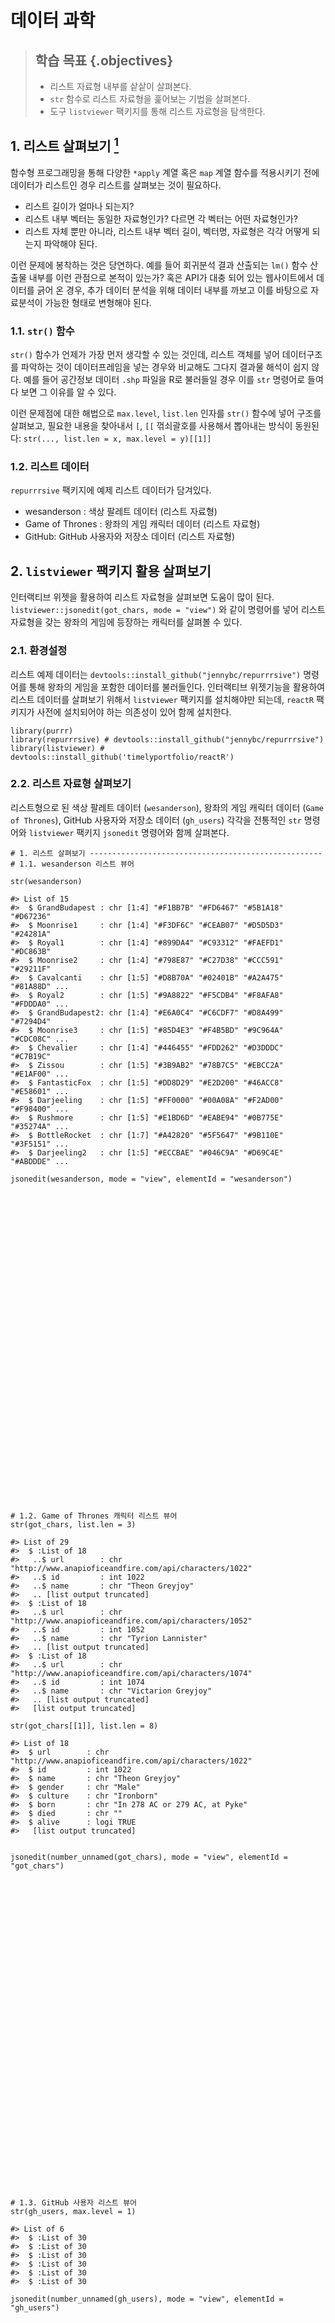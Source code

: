 # 데이터 과학




> ## 학습 목표 {.objectives}
>
> * 리스트 자료형 내부를 샅샅이 살펴본다.
> * `str` 함수로 리스트 자료형을 훑어보는 기법을 살펴본다.
> * 도구 `listviewer` 팩키지를 통해 리스트 자료형을 탐색한다.


## 1. 리스트 살펴보기 [^jennybc-purrr-listviewer]

[^jennybc-purrr-listviewer]: [Explore the example lists: Wes Anderson, Game of Thrones, GitHub](https://jennybc.github.io/purrr-tutorial/ls00_inspect-explore.html)

함수형 프로그래밍을 통해 다양한 `*apply` 계열 혹은 `map` 계열 함수를 적용시키기 전에
데이터가 리스트인 경우 리스트를 살펴보는 것이 필요하다.

- 리스트 길이가 얼마나 되는지?
- 리스트 내부 벡터는 동일한 자료형인가? 다르면 각 벡터는 어떤 자료형인가?
- 리스트 자체 뿐만 아니라, 리스트 내부 벡터 길이, 벡터명, 자료형은 각각 어떻게 되는지 파악해야 된다.

이런 문제에 봉착하는 것은 당연하다. 예를 들어 회귀분석 결과 산출되는 
`lm()` 함수 산출물 내부를 이런 관점으로 본적이 있는가? 혹은 API가 대충 되어 있는 
웹사이트에서 데이터를 긁어 온 경우, 추가 데이터 분석을 위해 
데이터 내부를 까보고 이를 바탕으로 자료분석이 가능한 형태로 변형해야 된다.

### 1.1. `str()` 함수

`str()` 함수가 언제가 가장 먼저 생각할 수 있는 것인데,
리스트 객체를 넣어 데이터구조를 파악하는 것이 데이터프레임을 넣는 경우와 비교해도 
그다지 결과물 해석이 쉽지 않다. 예를 들어 공간정보 데이터 `.shp` 파일을 
R로 불러들일 경우 이를 `str` 명령어로 들여다 보면 그 이유를 알 수 있다.

이런 문제점에 대한 해법으로 `max.level`, `list.len` 인자를 `str()` 함수에 넣어 
구조를 살펴보고, 필요한 내용을 찾아내서 `[`, `[[` 꺾쇠괄호를 사용해서 뽑아내는 
방식이 동원된다: `str(..., list.len = x, max.level = y)[[1]]`

### 1.2. 리스트 데이터

`repurrrsive` 팩키지에 예제 리스트 데이터가 담겨있다.

- wesanderson : 색상 팔레트 데이터 (리스트 자료형)
- Game of Thrones : 왕좌의 게임 캐릭터 데이터 (리스트 자료형)
- GitHub: GitHub 사용자와 저장소 데이터 (리스트 자료형)

## 2. `listviewer` 팩키지 활용 살펴보기

인터랙티브 위젯을 활용하여 리스트 자료형을 살펴보면 도움이 많이 된다.
`listviewer::jsonedit(got_chars, mode = "view")` 와 같이 명령어를 넣어
리스트 자료형을 갖는 왕좌의 게임에 등장하는 캐릭터를 살펴볼 수 있다.

### 2.1. 환경설정

리스트 예제 데이터는 `devtools::install_github("jennybc/repurrrsive")` 명령어를 통해 왕좌의 게임을 포함한 데이터를 불러들인다.
인터랙티브 위젯기능을 활용하여 리스트 데이터를 살펴보기 위해서 `listviewer` 팩키지를 설치해야만 되는데,
`reactR` 팩키지가 사전에 설치되어야 하는 의존성이 있어 함께 설치한다.


~~~{.r}
library(purrr)
library(repurrrsive) # devtools::install_github("jennybc/repurrrsive")
library(listviewer) # devtools::install_github('timelyportfolio/reactR')
~~~

### 2.2. 리스트 자료형 살펴보기

리스트형으로 된 색상 팔레트 데이터 (`wesanderson`), 왕좌의 게임 캐릭터 데이터 (`Game of Thrones`),
GitHub 사용자와 저장소 데이터 (`gh_users`) 각각을 전통적인 `str` 명령어와 `listviewer` 팩키지 `jsonedit`
명령어와 함께 살펴본다.


~~~{.r}
# 1. 리스트 살펴보기 ----------------------------------------------------
# 1.1. wesanderson 리스트 뷰어

str(wesanderson)
~~~



~~~{.output}
#> List of 15
#>  $ GrandBudapest : chr [1:4] "#F1BB7B" "#FD6467" "#5B1A18" "#D67236"
#>  $ Moonrise1     : chr [1:4] "#F3DF6C" "#CEAB07" "#D5D5D3" "#24281A"
#>  $ Royal1        : chr [1:4] "#899DA4" "#C93312" "#FAEFD1" "#DC863B"
#>  $ Moonrise2     : chr [1:4] "#798E87" "#C27D38" "#CCC591" "#29211F"
#>  $ Cavalcanti    : chr [1:5] "#D8B70A" "#02401B" "#A2A475" "#81A88D" ...
#>  $ Royal2        : chr [1:5] "#9A8822" "#F5CDB4" "#F8AFA8" "#FDDDA0" ...
#>  $ GrandBudapest2: chr [1:4] "#E6A0C4" "#C6CDF7" "#D8A499" "#7294D4"
#>  $ Moonrise3     : chr [1:5] "#85D4E3" "#F4B5BD" "#9C964A" "#CDC08C" ...
#>  $ Chevalier     : chr [1:4] "#446455" "#FDD262" "#D3DDDC" "#C7B19C"
#>  $ Zissou        : chr [1:5] "#3B9AB2" "#78B7C5" "#EBCC2A" "#E1AF00" ...
#>  $ FantasticFox  : chr [1:5] "#DD8D29" "#E2D200" "#46ACC8" "#E58601" ...
#>  $ Darjeeling    : chr [1:5] "#FF0000" "#00A08A" "#F2AD00" "#F98400" ...
#>  $ Rushmore      : chr [1:5] "#E1BD6D" "#EABE94" "#0B775E" "#35274A" ...
#>  $ BottleRocket  : chr [1:7] "#A42820" "#5F5647" "#9B110E" "#3F5151" ...
#>  $ Darjeeling2   : chr [1:5] "#ECCBAE" "#046C9A" "#D69C4E" "#ABDDDE" ...

~~~



~~~{.r}
jsonedit(wesanderson, mode = "view", elementId = "wesanderson")
~~~

<!--html_preserve--><div id="wesanderson" style="width:672px;height:480px;" class="jsonedit html-widget"></div>
<script type="application/json" data-for="wesanderson">{"x":{"data":{"GrandBudapest":["#F1BB7B","#FD6467","#5B1A18","#D67236"],"Moonrise1":["#F3DF6C","#CEAB07","#D5D5D3","#24281A"],"Royal1":["#899DA4","#C93312","#FAEFD1","#DC863B"],"Moonrise2":["#798E87","#C27D38","#CCC591","#29211F"],"Cavalcanti":["#D8B70A","#02401B","#A2A475","#81A88D","#972D15"],"Royal2":["#9A8822","#F5CDB4","#F8AFA8","#FDDDA0","#74A089"],"GrandBudapest2":["#E6A0C4","#C6CDF7","#D8A499","#7294D4"],"Moonrise3":["#85D4E3","#F4B5BD","#9C964A","#CDC08C","#FAD77B"],"Chevalier":["#446455","#FDD262","#D3DDDC","#C7B19C"],"Zissou":["#3B9AB2","#78B7C5","#EBCC2A","#E1AF00","#F21A00"],"FantasticFox":["#DD8D29","#E2D200","#46ACC8","#E58601","#B40F20"],"Darjeeling":["#FF0000","#00A08A","#F2AD00","#F98400","#5BBCD6"],"Rushmore":["#E1BD6D","#EABE94","#0B775E","#35274A","#F2300F"],"BottleRocket":["#A42820","#5F5647","#9B110E","#3F5151","#4E2A1E","#550307","#0C1707"],"Darjeeling2":["#ECCBAE","#046C9A","#D69C4E","#ABDDDE","#000000"]},"options":{"mode":"view","modes":["code","form","text","tree","view"]}},"evals":[],"jsHooks":[]}</script><!--/html_preserve-->

~~~{.r}

# 1.2. Game of Thrones 캐릭터 리스트 뷰어
str(got_chars, list.len = 3)
~~~



~~~{.output}
#> List of 29
#>  $ :List of 18
#>   ..$ url        : chr "http://www.anapioficeandfire.com/api/characters/1022"
#>   ..$ id         : int 1022
#>   ..$ name       : chr "Theon Greyjoy"
#>   .. [list output truncated]
#>  $ :List of 18
#>   ..$ url        : chr "http://www.anapioficeandfire.com/api/characters/1052"
#>   ..$ id         : int 1052
#>   ..$ name       : chr "Tyrion Lannister"
#>   .. [list output truncated]
#>  $ :List of 18
#>   ..$ url        : chr "http://www.anapioficeandfire.com/api/characters/1074"
#>   ..$ id         : int 1074
#>   ..$ name       : chr "Victarion Greyjoy"
#>   .. [list output truncated]
#>   [list output truncated]

~~~



~~~{.r}
str(got_chars[[1]], list.len = 8)
~~~



~~~{.output}
#> List of 18
#>  $ url        : chr "http://www.anapioficeandfire.com/api/characters/1022"
#>  $ id         : int 1022
#>  $ name       : chr "Theon Greyjoy"
#>  $ gender     : chr "Male"
#>  $ culture    : chr "Ironborn"
#>  $ born       : chr "In 278 AC or 279 AC, at Pyke"
#>  $ died       : chr ""
#>  $ alive      : logi TRUE
#>   [list output truncated]

~~~



~~~{.r}

jsonedit(number_unnamed(got_chars), mode = "view", elementId = "got_chars")
~~~

<!--html_preserve--><div id="got_chars" style="width:672px;height:480px;" class="jsonedit html-widget"></div>
<script type="application/json" data-for="got_chars">{"x":{"data":{"1":{"url":"http://www.anapioficeandfire.com/api/characters/1022","id":1022,"name":"Theon Greyjoy","gender":"Male","culture":"Ironborn","born":"In 278 AC or 279 AC, at Pyke","died":"","alive":true,"titles":{"1":"Prince of Winterfell","2":"Captain of Sea Bitch","3":"Lord of the Iron Islands (by law of the green lands)"},"aliases":{"1":"Prince of Fools","2":"Theon Turncloak","3":"Reek","4":"Theon Kinslayer"},"father":"","mother":"","spouse":"","allegiances":"House Greyjoy of Pyke","books":{"1":"A Game of Thrones","2":"A Storm of Swords","3":"A Feast for Crows"},"povBooks":{"1":"A Clash of Kings","2":"A Dance with Dragons"},"tvSeries":{"1":"Season 1","2":"Season 2","3":"Season 3","4":"Season 4","5":"Season 5","6":"Season 6"},"playedBy":"Alfie Allen"},"2":{"url":"http://www.anapioficeandfire.com/api/characters/1052","id":1052,"name":"Tyrion Lannister","gender":"Male","culture":"","born":"In 273 AC, at Casterly Rock","died":"","alive":true,"titles":{"1":"Acting Hand of the King (former)","2":"Master of Coin (former)"},"aliases":{"1":"The Imp","2":"Halfman","3":"The boyman","4":"Giant of Lannister","5":"Lord Tywin's Doom","6":"Lord Tywin's Bane","7":"Yollo","8":"Hugor Hill","9":"No-Nose","10":"Freak","11":"Dwarf"},"father":"","mother":"","spouse":"http://www.anapioficeandfire.com/api/characters/2044","allegiances":"House Lannister of Casterly Rock","books":{"1":"A Feast for Crows","2":"The World of Ice and Fire"},"povBooks":{"1":"A Game of Thrones","2":"A Clash of Kings","3":"A Storm of Swords","4":"A Dance with Dragons"},"tvSeries":{"1":"Season 1","2":"Season 2","3":"Season 3","4":"Season 4","5":"Season 5","6":"Season 6"},"playedBy":"Peter Dinklage"},"3":{"url":"http://www.anapioficeandfire.com/api/characters/1074","id":1074,"name":"Victarion Greyjoy","gender":"Male","culture":"Ironborn","born":"In 268 AC or before, at Pyke","died":"","alive":true,"titles":{"1":"Lord Captain of the Iron Fleet","2":"Master of the Iron Victory"},"aliases":"The Iron Captain","father":"","mother":"","spouse":"","allegiances":"House Greyjoy of Pyke","books":{"1":"A Game of Thrones","2":"A Clash of Kings","3":"A Storm of Swords"},"povBooks":{"1":"A Feast for Crows","2":"A Dance with Dragons"},"tvSeries":[],"playedBy":[]},"4":{"url":"http://www.anapioficeandfire.com/api/characters/1109","id":1109,"name":"Will","gender":"Male","culture":"","born":"","died":"In 297 AC, at Haunted Forest","alive":false,"titles":[],"aliases":[],"father":"","mother":"","spouse":"","allegiances":[],"books":"A Clash of Kings","povBooks":"A Game of Thrones","tvSeries":[],"playedBy":"Bronson Webb"},"5":{"url":"http://www.anapioficeandfire.com/api/characters/1166","id":1166,"name":"Areo Hotah","gender":"Male","culture":"Norvoshi","born":"In 257 AC or before, at Norvos","died":"","alive":true,"titles":"Captain of the Guard at Sunspear","aliases":[],"father":"","mother":"","spouse":"","allegiances":"House Nymeros Martell of Sunspear","books":{"1":"A Game of Thrones","2":"A Clash of Kings","3":"A Storm of Swords"},"povBooks":{"1":"A Feast for Crows","2":"A Dance with Dragons"},"tvSeries":{"1":"Season 5","2":"Season 6"},"playedBy":"DeObia Oparei"},"6":{"url":"http://www.anapioficeandfire.com/api/characters/1267","id":1267,"name":"Chett","gender":"Male","culture":"","born":"At Hag's Mire","died":"In 299 AC, at Fist of the First Men","alive":false,"titles":[],"aliases":[],"father":"","mother":"","spouse":"","allegiances":[],"books":{"1":"A Game of Thrones","2":"A Clash of Kings"},"povBooks":"A Storm of Swords","tvSeries":[],"playedBy":[]},"7":{"url":"http://www.anapioficeandfire.com/api/characters/1295","id":1295,"name":"Cressen","gender":"Male","culture":"","born":"In 219 AC or 220 AC","died":"In 299 AC, at Dragonstone","alive":false,"titles":"Maester","aliases":[],"father":"","mother":"","spouse":"","allegiances":[],"books":{"1":"A Storm of Swords","2":"A Feast for Crows"},"povBooks":"A Clash of Kings","tvSeries":"Season 2","playedBy":"Oliver Ford"},"8":{"url":"http://www.anapioficeandfire.com/api/characters/130","id":130,"name":"Arianne Martell","gender":"Female","culture":"Dornish","born":"In 276 AC, at Sunspear","died":"","alive":true,"titles":"Princess of Dorne","aliases":[],"father":"","mother":"","spouse":"","allegiances":"House Nymeros Martell of Sunspear","books":{"1":"A Game of Thrones","2":"A Clash of Kings","3":"A Storm of Swords","4":"A Dance with Dragons"},"povBooks":"A Feast for Crows","tvSeries":[],"playedBy":[]},"9":{"url":"http://www.anapioficeandfire.com/api/characters/1303","id":1303,"name":"Daenerys Targaryen","gender":"Female","culture":"Valyrian","born":"In 284 AC, at Dragonstone","died":"","alive":true,"titles":{"1":"Queen of the Andals and the Rhoynar and the First Men, Lord of the Seven Kingdoms","2":"Khaleesi of the Great Grass Sea","3":"Breaker of Shackles/Chains","4":"Queen of Meereen","5":"Princess of Dragonstone"},"aliases":{"1":"Dany","2":"Daenerys Stormborn","3":"The Unburnt","4":"Mother of Dragons","5":"Mother","6":"Mhysa","7":"The Silver Queen","8":"Silver Lady","9":"Dragonmother","10":"The Dragon Queen","11":"The Mad King's daughter"},"father":"","mother":"","spouse":"http://www.anapioficeandfire.com/api/characters/1346","allegiances":"House Targaryen of King's Landing","books":"A Feast for Crows","povBooks":{"1":"A Game of Thrones","2":"A Clash of Kings","3":"A Storm of Swords","4":"A Dance with Dragons"},"tvSeries":{"1":"Season 1","2":"Season 2","3":"Season 3","4":"Season 4","5":"Season 5","6":"Season 6"},"playedBy":"Emilia Clarke"},"10":{"url":"http://www.anapioficeandfire.com/api/characters/1319","id":1319,"name":"Davos Seaworth","gender":"Male","culture":"Westeros","born":"In 260 AC or before, at King's Landing","died":"","alive":true,"titles":{"1":"Ser","2":"Lord of the Rainwood","3":"Admiral of the Narrow Sea","4":"Hand of the King"},"aliases":{"1":"Onion Knight","2":"Davos Shorthand","3":"Ser Onions","4":"Onion Lord","5":"Smuggler"},"father":"","mother":"","spouse":"http://www.anapioficeandfire.com/api/characters/1676","allegiances":{"1":"House Baratheon of Dragonstone","2":"House Seaworth of Cape Wrath"},"books":"A Feast for Crows","povBooks":{"1":"A Clash of Kings","2":"A Storm of Swords","3":"A Dance with Dragons"},"tvSeries":{"1":"Season 2","2":"Season 3","3":"Season 4","4":"Season 5","5":"Season 6"},"playedBy":"Liam Cunningham"},"11":{"url":"http://www.anapioficeandfire.com/api/characters/148","id":148,"name":"Arya Stark","gender":"Female","culture":"Northmen","born":"In 289 AC, at Winterfell","died":"","alive":true,"titles":"Princess","aliases":{"1":"Arya Horseface","2":"Arya Underfoot","3":"Arry","4":"Lumpyface","5":"Lumpyhead","6":"Stickboy","7":"Weasel","8":"Nymeria","9":"Squan","10":"Saltb","11":"Cat of the Canaly","12":"Bets","13":"The Blind Girh","14":"The Ugly Little Girl","15":"Mercedenl","16":"Mercye"},"father":"","mother":"","spouse":"","allegiances":"House Stark of Winterfell","books":[],"povBooks":{"1":"A Game of Thrones","2":"A Clash of Kings","3":"A Storm of Swords","4":"A Feast for Crows","5":"A Dance with Dragons"},"tvSeries":{"1":"Season 1","2":"Season 2","3":"Season 3","4":"Season 4","5":"Season 5","6":"Season 6"},"playedBy":"Maisie Williams"},"12":{"url":"http://www.anapioficeandfire.com/api/characters/149","id":149,"name":"Arys Oakheart","gender":"Male","culture":"Reach","born":"At Old Oak","died":"In 300 AC, at the Greenblood","alive":false,"titles":"Ser","aliases":[],"father":"","mother":"","spouse":"","allegiances":"House Oakheart of Old Oak","books":{"1":"A Game of Thrones","2":"A Clash of Kings","3":"A Storm of Swords","4":"A Dance with Dragons"},"povBooks":"A Feast for Crows","tvSeries":[],"playedBy":[]},"13":{"url":"http://www.anapioficeandfire.com/api/characters/150","id":150,"name":"Asha Greyjoy","gender":"Female","culture":"Ironborn","born":"In 275 AC or 276 AC, at Pyke","died":"","alive":true,"titles":{"1":"Princess","2":"Captain of the Black Wind","3":"Conqueror of Deepwood Motte"},"aliases":{"1":"Esgred","2":"The Kraken's Daughter"},"father":"","mother":"","spouse":"http://www.anapioficeandfire.com/api/characters/1372","allegiances":{"1":"House Greyjoy of Pyke","2":"House Ironmaker"},"books":{"1":"A Game of Thrones","2":"A Clash of Kings"},"povBooks":{"1":"A Feast for Crows","2":"A Dance with Dragons"},"tvSeries":{"1":"Season 2","2":"Season 3","3":"Season 4"},"playedBy":"Gemma Whelan"},"14":{"url":"http://www.anapioficeandfire.com/api/characters/168","id":168,"name":"Barristan Selmy","gender":"Male","culture":"Westeros","born":"In 237 AC","died":"","alive":true,"titles":{"1":"Ser","2":"Hand of the Queen"},"aliases":{"1":"Barristan the Bold","2":"Arstan Whitebeard","3":"Ser Grandfather","4":"Barristan the Old","5":"Old Ser"},"father":"","mother":"","spouse":"","allegiances":{"1":"House Selmy of Harvest Hall","2":"House Targaryen of King's Landing"},"books":{"1":"A Game of Thrones","2":"A Clash of Kings","3":"A Storm of Swords","4":"A Feast for Crows","5":"The World of Ice and Fire"},"povBooks":"A Dance with Dragons","tvSeries":{"1":"Season 1","2":"Season 3","3":"Season 4","4":"Season 5"},"playedBy":"Ian McElhinney"},"15":{"url":"http://www.anapioficeandfire.com/api/characters/2066","id":2066,"name":"Varamyr","gender":"Male","culture":"Free Folk","born":"At a village Beyond the Wall","died":"In 300 AC, at a village Beyond the Wall","alive":false,"titles":[],"aliases":{"1":"Varamyr Sixskins","2":"Haggon","3":"Lump"},"father":"","mother":"","spouse":"","allegiances":[],"books":"A Storm of Swords","povBooks":"A Dance with Dragons","tvSeries":[],"playedBy":[]},"16":{"url":"http://www.anapioficeandfire.com/api/characters/208","id":208,"name":"Brandon Stark","gender":"Male","culture":"Northmen","born":"In 290 AC, at Winterfell","died":"","alive":true,"titles":"Prince of Winterfell","aliases":{"1":"Bran","2":"Bran the Broken","3":"The Winged Wolf"},"father":"","mother":"","spouse":"","allegiances":"House Stark of Winterfell","books":"A Feast for Crows","povBooks":{"1":"A Game of Thrones","2":"A Clash of Kings","3":"A Storm of Swords","4":"A Dance with Dragons"},"tvSeries":{"1":"Season 1","2":"Season 2","3":"Season 3","4":"Season 4","5":"Season 6"},"playedBy":"Isaac Hempstead-Wright"},"17":{"url":"http://www.anapioficeandfire.com/api/characters/216","id":216,"name":"Brienne of Tarth","gender":"Female","culture":"","born":"In 280 AC","died":"","alive":true,"titles":[],"aliases":{"1":"The Maid of Tarth","2":"Brienne the Beauty","3":"Brienne the Blue"},"father":"","mother":"","spouse":"","allegiances":{"1":"House Baratheon of Storm's End","2":"House Stark of Winterfell","3":"House Tarth of Evenfall Hall"},"books":{"1":"A Clash of Kings","2":"A Storm of Swords","3":"A Dance with Dragons"},"povBooks":"A Feast for Crows","tvSeries":{"1":"Season 2","2":"Season 3","3":"Season 4","4":"Season 5","5":"Season 6"},"playedBy":"Gwendoline Christie"},"18":{"url":"http://www.anapioficeandfire.com/api/characters/232","id":232,"name":"Catelyn Stark","gender":"Female","culture":"Rivermen","born":"In 264 AC, at Riverrun","died":"In 299 AC, at the Twins","alive":false,"titles":"Lady of Winterfell","aliases":{"1":"Catelyn Tully","2":"Lady Stoneheart","3":"The Silent Sistet","4":"Mother Mercilesr","5":"The Hangwomans"},"father":"","mother":"","spouse":"http://www.anapioficeandfire.com/api/characters/339","allegiances":{"1":"House Stark of Winterfell","2":"House Tully of Riverrun"},"books":{"1":"A Feast for Crows","2":"A Dance with Dragons"},"povBooks":{"1":"A Game of Thrones","2":"A Clash of Kings","3":"A Storm of Swords"},"tvSeries":{"1":"Season 1","2":"Season 2","3":"Season 3"},"playedBy":"Michelle Fairley"},"19":{"url":"http://www.anapioficeandfire.com/api/characters/238","id":238,"name":"Cersei Lannister","gender":"Female","culture":"Westerman","born":"In 266 AC, at Casterly Rock","died":"","alive":true,"titles":{"1":"Light of the West","2":"Queen Dowager","3":"Protector of the Realm","4":"Lady of Casterly Rock","5":"Queen Regent"},"aliases":[],"father":"","mother":"","spouse":"http://www.anapioficeandfire.com/api/characters/901","allegiances":"House Lannister of Casterly Rock","books":{"1":"A Game of Thrones","2":"A Clash of Kings","3":"A Storm of Swords"},"povBooks":{"1":"A Feast for Crows","2":"A Dance with Dragons"},"tvSeries":{"1":"Season 1","2":"Season 2","3":"Season 3","4":"Season 4","5":"Season 5","6":"Season 6"},"playedBy":"Lena Headey"},"20":{"url":"http://www.anapioficeandfire.com/api/characters/339","id":339,"name":"Eddard Stark","gender":"Male","culture":"Northmen","born":"In 263 AC, at Winterfell","died":"In 299 AC, at Great Sept of Baelor in King's Landing","alive":false,"titles":{"1":"Lord of Winterfell","2":"Warden of the North","3":"Hand of the King","4":"Protector of the Realm","5":"Regent"},"aliases":{"1":"Ned","2":"The Ned","3":"The Quiet Wolf"},"father":"","mother":"","spouse":"http://www.anapioficeandfire.com/api/characters/232","allegiances":"House Stark of Winterfell","books":{"1":"A Clash of Kings","2":"A Storm of Swords","3":"A Feast for Crows","4":"A Dance with Dragons","5":"The World of Ice and Fire"},"povBooks":"A Game of Thrones","tvSeries":{"1":"Season 1","2":"Season 6"},"playedBy":{"1":"Sean Bean","2":"Sebastian Croft","3":"Robert Aramayo"}},"21":{"url":"http://www.anapioficeandfire.com/api/characters/529","id":529,"name":"Jaime Lannister","gender":"Male","culture":"Westerlands","born":"In 266 AC, at Casterly Rock","died":"","alive":true,"titles":{"1":"Ser","2":"Lord Commander of the Kingsguard","3":"Warden of the East (formerly)"},"aliases":{"1":"The Kingslayer","2":"The Lion of Lannister","3":"The Young Lion","4":"Cripple"},"father":"","mother":"","spouse":"","allegiances":"House Lannister of Casterly Rock","books":{"1":"A Game of Thrones","2":"A Clash of Kings"},"povBooks":{"1":"A Storm of Swords","2":"A Feast for Crows","3":"A Dance with Dragons"},"tvSeries":{"1":"Season 1","2":"Season 2","3":"Season 3","4":"Season 4","5":"Season 5"},"playedBy":"Nikolaj Coster-Waldau"},"22":{"url":"http://www.anapioficeandfire.com/api/characters/576","id":576,"name":"Jon Connington","gender":"Male","culture":"Stormlands","born":"In or between 263 AC and 265 AC","died":"","alive":true,"titles":{"1":"Lord of Griffin's Roost","2":"Hand of the King","3":"Hand of the True King"},"aliases":"Griffthe Mad King's Hand","father":"","mother":"","spouse":"","allegiances":{"1":"House Connington of Griffin's Roost","2":"House Targaryen of King's Landing"},"books":{"1":"A Storm of Swords","2":"A Feast for Crows","3":"The World of Ice and Fire"},"povBooks":"A Dance with Dragons","tvSeries":[],"playedBy":[]},"23":{"url":"http://www.anapioficeandfire.com/api/characters/583","id":583,"name":"Jon Snow","gender":"Male","culture":"Northmen","born":"In 283 AC","died":"","alive":true,"titles":"Lord Commander of the Night's Watch","aliases":{"1":"Lord Snow","2":"Ned Stark's Bastard","3":"The Snow of Winterfell","4":"The Crow-Come-Over","5":"The 998th Lord Commander of the Night's Watch","6":"The Bastard of Winterfell","7":"The Black Bastard of the Wall","8":"Lord Crow"},"father":"","mother":"","spouse":"","allegiances":"House Stark of Winterfell","books":"A Feast for Crows","povBooks":{"1":"A Game of Thrones","2":"A Clash of Kings","3":"A Storm of Swords","4":"A Dance with Dragons"},"tvSeries":{"1":"Season 1","2":"Season 2","3":"Season 3","4":"Season 4","5":"Season 5","6":"Season 6"},"playedBy":"Kit Harington"},"24":{"url":"http://www.anapioficeandfire.com/api/characters/60","id":60,"name":"Aeron Greyjoy","gender":"Male","culture":"Ironborn","born":"In or between 269 AC and 273 AC, at Pyke","died":"","alive":true,"titles":{"1":"Priest of the Drowned God","2":"Captain of the Golden Storm (formerly)"},"aliases":{"1":"The Damphair","2":"Aeron Damphair"},"father":"","mother":"","spouse":"","allegiances":"House Greyjoy of Pyke","books":{"1":"A Game of Thrones","2":"A Clash of Kings","3":"A Storm of Swords","4":"A Dance with Dragons"},"povBooks":"A Feast for Crows","tvSeries":"Season 6","playedBy":"Michael Feast"},"25":{"url":"http://www.anapioficeandfire.com/api/characters/605","id":605,"name":"Kevan Lannister","gender":"Male","culture":"","born":"In 244 AC","died":"In 300 AC, at King's Landing","alive":false,"titles":{"1":"Ser","2":"Master of laws","3":"Lord Regent","4":"Protector of the Realm"},"aliases":[],"father":"","mother":"","spouse":"http://www.anapioficeandfire.com/api/characters/327","allegiances":"House Lannister of Casterly Rock","books":{"1":"A Game of Thrones","2":"A Clash of Kings","3":"A Storm of Swords","4":"A Feast for Crows"},"povBooks":"A Dance with Dragons","tvSeries":{"1":"Season 1","2":"Season 2","3":"Season 5","4":"Season 6"},"playedBy":"Ian Gelder"},"26":{"url":"http://www.anapioficeandfire.com/api/characters/743","id":743,"name":"Melisandre","gender":"Female","culture":"Asshai","born":"At Unknown","died":"","alive":true,"titles":[],"aliases":{"1":"The Red Priestess","2":"The Red Woman","3":"The King's Red Shadow","4":"Lady Red","5":"Lot Seven"},"father":"","mother":"","spouse":"","allegiances":[],"books":{"1":"A Clash of Kings","2":"A Storm of Swords","3":"A Feast for Crows"},"povBooks":"A Dance with Dragons","tvSeries":{"1":"Season 2","2":"Season 3","3":"Season 4","4":"Season 5","5":"Season 6"},"playedBy":"Carice van Houten"},"27":{"url":"http://www.anapioficeandfire.com/api/characters/751","id":751,"name":"Merrett Frey","gender":"Male","culture":"Rivermen","born":"In 262 AC","died":"In 300 AC, at Near Oldstones","alive":false,"titles":[],"aliases":"Merrett Muttonhead","father":"","mother":"","spouse":"http://www.anapioficeandfire.com/api/characters/712","allegiances":"House Frey of the Crossing","books":{"1":"A Game of Thrones","2":"A Clash of Kings","3":"A Feast for Crows","4":"A Dance with Dragons"},"povBooks":"A Storm of Swords","tvSeries":[],"playedBy":[]},"28":{"url":"http://www.anapioficeandfire.com/api/characters/844","id":844,"name":"Quentyn Martell","gender":"Male","culture":"Dornish","born":"In 281 AC, at Sunspear, Dorne","died":"In 300 AC, at Meereen","alive":false,"titles":"Prince","aliases":{"1":"Frog","2":"Prince Frog","3":"The prince who came too late","4":"The Dragonrider"},"father":"","mother":"","spouse":"","allegiances":"House Nymeros Martell of Sunspear","books":{"1":"A Game of Thrones","2":"A Clash of Kings","3":"A Storm of Swords","4":"A Feast for Crows"},"povBooks":"A Dance with Dragons","tvSeries":[],"playedBy":[]},"29":{"url":"http://www.anapioficeandfire.com/api/characters/957","id":957,"name":"Sansa Stark","gender":"Female","culture":"Northmen","born":"In 286 AC, at Winterfell","died":"","alive":true,"titles":"Princess","aliases":{"1":"Little bird","2":"Alayne Stone","3":"Jonquil"},"father":"","mother":"","spouse":"http://www.anapioficeandfire.com/api/characters/1052","allegiances":{"1":"House Baelish of Harrenhal","2":"House Stark of Winterfell"},"books":"A Dance with Dragons","povBooks":{"1":"A Game of Thrones","2":"A Clash of Kings","3":"A Storm of Swords","4":"A Feast for Crows"},"tvSeries":{"1":"Season 1","2":"Season 2","3":"Season 3","4":"Season 4","5":"Season 5","6":"Season 6"},"playedBy":"Sophie Turner"}},"options":{"mode":"view","modes":["code","form","text","tree","view"]}},"evals":[],"jsHooks":[]}</script><!--/html_preserve-->

~~~{.r}

# 1.3. GitHub 사용자 리스트 뷰어
str(gh_users, max.level = 1)
~~~



~~~{.output}
#> List of 6
#>  $ :List of 30
#>  $ :List of 30
#>  $ :List of 30
#>  $ :List of 30
#>  $ :List of 30
#>  $ :List of 30

~~~



~~~{.r}
jsonedit(number_unnamed(gh_users), mode = "view", elementId = "gh_users")
~~~

<!--html_preserve--><div id="gh_users" style="width:672px;height:480px;" class="jsonedit html-widget"></div>
<script type="application/json" data-for="gh_users">{"x":{"data":{"1":{"login":"gaborcsardi","id":660288,"avatar_url":"https://avatars.githubusercontent.com/u/660288?v=3","gravatar_id":"","url":"https://api.github.com/users/gaborcsardi","html_url":"https://github.com/gaborcsardi","followers_url":"https://api.github.com/users/gaborcsardi/followers","following_url":"https://api.github.com/users/gaborcsardi/following{/other_user}","gists_url":"https://api.github.com/users/gaborcsardi/gists{/gist_id}","starred_url":"https://api.github.com/users/gaborcsardi/starred{/owner}{/repo}","subscriptions_url":"https://api.github.com/users/gaborcsardi/subscriptions","organizations_url":"https://api.github.com/users/gaborcsardi/orgs","repos_url":"https://api.github.com/users/gaborcsardi/repos","events_url":"https://api.github.com/users/gaborcsardi/events{/privacy}","received_events_url":"https://api.github.com/users/gaborcsardi/received_events","type":"User","site_admin":false,"name":"Gábor Csárdi","company":"Mango Solutions, @MangoTheCat ","blog":"http://gaborcsardi.org","location":"Chippenham, UK","email":"csardi.gabor@gmail.com","hireable":[],"bio":[],"public_repos":52,"public_gists":6,"followers":303,"following":22,"created_at":"2011-03-09T17:29:25Z","updated_at":"2016-10-11T11:05:06Z"},"2":{"login":"jennybc","id":599454,"avatar_url":"https://avatars.githubusercontent.com/u/599454?v=3","gravatar_id":"","url":"https://api.github.com/users/jennybc","html_url":"https://github.com/jennybc","followers_url":"https://api.github.com/users/jennybc/followers","following_url":"https://api.github.com/users/jennybc/following{/other_user}","gists_url":"https://api.github.com/users/jennybc/gists{/gist_id}","starred_url":"https://api.github.com/users/jennybc/starred{/owner}{/repo}","subscriptions_url":"https://api.github.com/users/jennybc/subscriptions","organizations_url":"https://api.github.com/users/jennybc/orgs","repos_url":"https://api.github.com/users/jennybc/repos","events_url":"https://api.github.com/users/jennybc/events{/privacy}","received_events_url":"https://api.github.com/users/jennybc/received_events","type":"User","site_admin":false,"name":"Jennifer (Jenny) Bryan","company":"University of British Columbia","blog":"https://twitter.com/JennyBryan","location":"Vancouver, BC, Canada","email":[],"hireable":[],"bio":"prof at UBC, humane #rstats, statistics, teach @STAT545-UBC, leadership of @rOpenSci, @rsheets, academic director @ubc-mds","public_repos":168,"public_gists":54,"followers":780,"following":34,"created_at":"2011-02-03T22:37:41Z","updated_at":"2016-10-24T07:20:26Z"},"3":{"login":"jtleek","id":1571674,"avatar_url":"https://avatars.githubusercontent.com/u/1571674?v=3","gravatar_id":"","url":"https://api.github.com/users/jtleek","html_url":"https://github.com/jtleek","followers_url":"https://api.github.com/users/jtleek/followers","following_url":"https://api.github.com/users/jtleek/following{/other_user}","gists_url":"https://api.github.com/users/jtleek/gists{/gist_id}","starred_url":"https://api.github.com/users/jtleek/starred{/owner}{/repo}","subscriptions_url":"https://api.github.com/users/jtleek/subscriptions","organizations_url":"https://api.github.com/users/jtleek/orgs","repos_url":"https://api.github.com/users/jtleek/repos","events_url":"https://api.github.com/users/jtleek/events{/privacy}","received_events_url":"https://api.github.com/users/jtleek/received_events","type":"User","site_admin":false,"name":"Jeff L.","company":[],"blog":"http://biostat.jhsph.edu/~jleek/","location":"Baltimore,MD","email":[],"hireable":[],"bio":[],"public_repos":67,"public_gists":12,"followers":3958,"following":6,"created_at":"2012-03-24T18:16:43Z","updated_at":"2016-10-05T13:03:04Z"},"4":{"login":"juliasilge","id":12505835,"avatar_url":"https://avatars.githubusercontent.com/u/12505835?v=3","gravatar_id":"","url":"https://api.github.com/users/juliasilge","html_url":"https://github.com/juliasilge","followers_url":"https://api.github.com/users/juliasilge/followers","following_url":"https://api.github.com/users/juliasilge/following{/other_user}","gists_url":"https://api.github.com/users/juliasilge/gists{/gist_id}","starred_url":"https://api.github.com/users/juliasilge/starred{/owner}{/repo}","subscriptions_url":"https://api.github.com/users/juliasilge/subscriptions","organizations_url":"https://api.github.com/users/juliasilge/orgs","repos_url":"https://api.github.com/users/juliasilge/repos","events_url":"https://api.github.com/users/juliasilge/events{/privacy}","received_events_url":"https://api.github.com/users/juliasilge/received_events","type":"User","site_admin":false,"name":"Julia Silge","company":[],"blog":"juliasilge.com","location":"Salt Lake City, UT","email":[],"hireable":[],"bio":"Data science and visualization, #rstats, parenthood, reading, food/wine/coffee, #NASADatanauts.","public_repos":26,"public_gists":4,"followers":115,"following":10,"created_at":"2015-05-19T02:51:23Z","updated_at":"2016-10-20T10:41:43Z"},"5":{"login":"leeper","id":3505428,"avatar_url":"https://avatars.githubusercontent.com/u/3505428?v=3","gravatar_id":"","url":"https://api.github.com/users/leeper","html_url":"https://github.com/leeper","followers_url":"https://api.github.com/users/leeper/followers","following_url":"https://api.github.com/users/leeper/following{/other_user}","gists_url":"https://api.github.com/users/leeper/gists{/gist_id}","starred_url":"https://api.github.com/users/leeper/starred{/owner}{/repo}","subscriptions_url":"https://api.github.com/users/leeper/subscriptions","organizations_url":"https://api.github.com/users/leeper/orgs","repos_url":"https://api.github.com/users/leeper/repos","events_url":"https://api.github.com/users/leeper/events{/privacy}","received_events_url":"https://api.github.com/users/leeper/received_events","type":"User","site_admin":false,"name":"Thomas J. Leeper","company":"London School of Economics","blog":"http://www.thomasleeper.com","location":"London, United Kingdom","email":[],"hireable":true,"bio":"Political scientist and R hacker. Interested in open science, public opinion research, surveys, experiments, crowdsourcing, and cloud computing.","public_repos":99,"public_gists":46,"followers":213,"following":230,"created_at":"2013-02-07T21:07:00Z","updated_at":"2016-10-20T10:36:25Z"},"6":{"login":"masalmon","id":8360597,"avatar_url":"https://avatars.githubusercontent.com/u/8360597?v=3","gravatar_id":"","url":"https://api.github.com/users/masalmon","html_url":"https://github.com/masalmon","followers_url":"https://api.github.com/users/masalmon/followers","following_url":"https://api.github.com/users/masalmon/following{/other_user}","gists_url":"https://api.github.com/users/masalmon/gists{/gist_id}","starred_url":"https://api.github.com/users/masalmon/starred{/owner}{/repo}","subscriptions_url":"https://api.github.com/users/masalmon/subscriptions","organizations_url":"https://api.github.com/users/masalmon/orgs","repos_url":"https://api.github.com/users/masalmon/repos","events_url":"https://api.github.com/users/masalmon/events{/privacy}","received_events_url":"https://api.github.com/users/masalmon/received_events","type":"User","site_admin":false,"name":"Maëlle Salmon","company":"ISGlobal","blog":"https://masalmon.github.io/","location":"Barcelona, Spain","email":[],"hireable":[],"bio":"I use R for getting, preparing, visualizing and analyzing data mostly about air quality & public health.","public_repos":31,"public_gists":0,"followers":34,"following":38,"created_at":"2014-08-05T08:10:04Z","updated_at":"2016-10-24T09:54:57Z"}},"options":{"mode":"view","modes":["code","form","text","tree","view"]}},"evals":[],"jsHooks":[]}</script><!--/html_preserve-->





